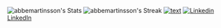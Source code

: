 ![abbemartinsson's Stats](https://github-readme-stats.vercel.app/api?username=abbemartinsson&theme=tokyonight&show_icons=true&hide_border=true&count_private=true)
![abbemartinsson's Streak](https://github-readme-streak-stats.herokuapp.com/?user=abbemartinsson&theme=tokyonight&hide_border=true)
[![text](https://img.shields.io/badge/LinkedIn-0077B5?style=for-the-badge&logo=linkedin&logoColor=white)](https://www.linkedin.com/in/albin-martinsson-b80a97277/)
[![Linkedin](https://i.sstatic.net/gVE0j.png) LinkedIn](https://www.linkedin.com/in/albin-martinsson-b80a97277/)
